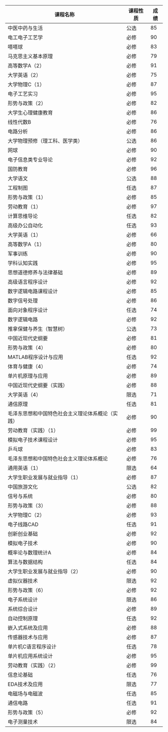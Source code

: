 | 课程名称                     | 课程性质 | 成绩 |
|--------------------------|------|----|
| 中医中药与生活                  | 公选   | 85 |
| 电工电子工艺学                  | 必修   | 90 |
| 嗒嗒球                      | 必修   | 83 |
| 马克思主义基本原理                | 必修   | 79 |
| 高等数学A（2）                 | 必修   | 91 |
| 大学英语（2）                  | 必修   | 75 |
| 大学物理C（1）                 | 必修   | 87 |
| 电子工艺实习                   | 必修   | 95 |
| 形势与政策（2）                 | 必修   | 82 |
| 大学生心理健康教育                | 必修   | 86 |
| 线性代数B                    | 必修   | 76 |
| 电路分析                     | 必修   | 86 |
| 大学物理预修（理工科、医学类）          | 公选   | 86 |
| 网球                       | 必修   | 90 |
| 电子信息类专业导论                | 必修   | 92 |
| 国防教育                     | 必修   | 96 |
| 大学语文                     | 公选   | 88 |
| 工程制图                     | 任选   | 87 |
| 形势与政策（1）                 | 必修   | 85 |
| 劳动教育（1）                  | 必修   | 97 |
| 计算思维导论                   | 任选   | 82 |
| 高级办公自动化                  | 任选   | 93 |
| 大学英语（1）                  | 必修   | 66 |
| 高等数学A（1）                 | 必修   | 80 |
| 军事训练                     | 必修   | 90 |
| 学科认知实践                   | 必修   | 95 |
| 思想道德修养与法律基础              | 必修   | 89 |
| 高级语言程序设计                 | 必修   | 92 |
| 数字逻辑电路课程设计               | 必修   | 85 |
| 数字信号处理                   | 必修   | 86 |
| 面向对象程序设计                 | 任选   | 74 |
| 数字逻辑电路                   | 必修   | 92 |
| 推拿保健与养生（智慧树）             | 公选   | 73 |
| 中国近现代史纲要                 | 必修   | 81 |
| 形势与政策（4）                 | 必修   | 80 |
| MATLAB程序设计与应用            | 任选   | 92 |
| 体育与健康（4）                 | 必修   | 74 |
| 单片机原理与应用                 | 必修   | 89 |
| 中国近现代史纲要（实践）             | 必修   | 88 |
| 大学英语（4）                  | 限选   | 71 |
| 通信原理                     | 任选   | 81 |
| 毛泽东思想和中国特色社会主义理论体系概论（实践） | 必修   | 90 |
| 劳动教育（实践）（1）              | 必修   | 99 |
| 模拟电子技术课程设计               | 必修   | 95 |
| 乒乓球                      | 必修   | 83 |
| 毛泽东思想和中国特色社会主义理论体系概论     | 必修   | 76 |
| 通用英语（1）                  | 限选   | 64 |
| 大学生职业发展与就业指导（1）          | 必修   | 87 |
| 中国旅游文化                   | 公选   | 82 |
| 信号与系统                    | 必修   | 80 |
| 形势与政策（3）                 | 必修   | 88 |
| 大学物理C（2）                 | 必修   | 93 |
| 电子线路CAD                  | 任选   | 91 |
| 创新创业基础                   | 必修   | 92 |
| 模拟电子技术                   | 必修   | 90 |
| 概率论与数理统计A                | 必修   | 84 |
| 算法与数据结构                  | 任选   | 84 |
| 大学生职业发展与就业指导（2）          | 必修   | 90 |
| 虚拟仪器技术                   | 限选   | 92 |
| 形势与政策（6）                 | 必修   | 92 |
| 电子系统设计                   | 限选   | 86 |
| 系统综合设计                   | 必修   | 89 |
| 自动控制原理                   | 任选   | 92 |
| 嵌入式系统及应用                 | 必修   | 88 |
| 传感器技术与应用                 | 必修   | 87 |
| 单片机C语言程序设计               | 任选   | 78 |
| 单片机应用系统设计                | 必修   | 95 |
| 劳动教育（实践）（2）              | 必修   | 99 |
| 信息论基础                    | 任选   | 76 |
| EDA技术及应用                 | 限选   | 77 |
| 电磁场与电磁波                  | 任选   | 85 |
| 通信电路                     | 任选   | 91 |
| 形势与政策（5）                 | 必修   | 92 |
| 电子测量技术                   | 限选   | 84 |
